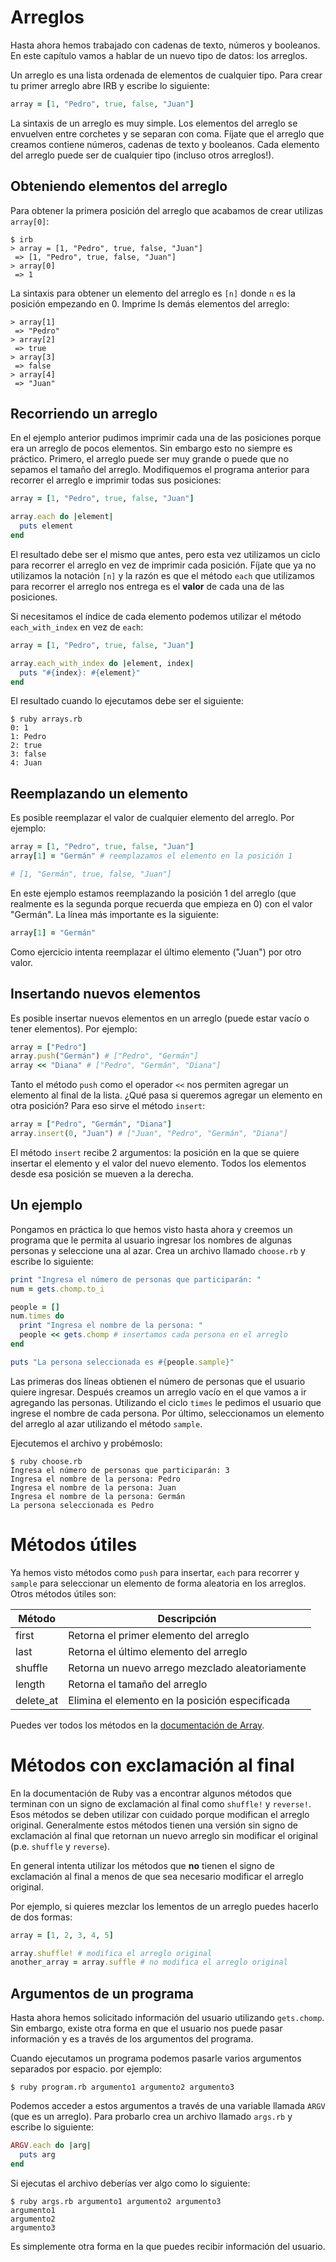# Arreglos

Hasta ahora hemos trabajado con cadenas de texto, números y booleanos. En este capítulo vamos a hablar de un nuevo tipo de datos: los arreglos.

Un arreglo es una lista ordenada de elementos de cualquier tipo. Para crear tu primer arreglo abre IRB y escribe lo siguiente:

```ruby
array = [1, "Pedro", true, false, "Juan"]
```

La sintaxis de un arreglo es muy simple. Los elementos del arreglo se envuelven entre corchetes y se separan con coma. Fíjate que el arreglo que creamos contiene números, cadenas de texto y booleanos. Cada elemento del arreglo puede ser de cualquier tipo (incluso otros arreglos!).

## Obteniendo elementos del arreglo

Para obtener la primera posición del arreglo que acabamos de crear utilizas `array[0]`:

```
$ irb
> array = [1, "Pedro", true, false, "Juan"]
 => [1, "Pedro", true, false, "Juan"]
> array[0]
 => 1
```

La sintaxis para obtener un elemento del arreglo es `[n]` donde `n` es la posición empezando en 0. Imprime ls demás elementos del arreglo:

```
> array[1]
 => "Pedro"
> array[2]
 => true
> array[3]
 => false
> array[4]
 => "Juan"
```

## Recorriendo un arreglo

En el ejemplo anterior pudimos imprimir cada una de las posiciones porque era un arreglo de pocos elementos. Sin embargo esto no siempre es práctico. Primero, el arreglo puede ser muy grande o puede que no sepamos el tamaño del arreglo. Modifiquemos el programa anterior para recorrer el arreglo e imprimir todas sus posiciones:

```ruby
array = [1, "Pedro", true, false, "Juan"]

array.each do |element|
  puts element
end
```

El resultado debe ser el mismo que antes, pero esta vez utilizamos un ciclo para recorrer el arreglo en vez de imprimir cada posición. Fíjate que ya no utilizamos la notación `[n]` y la razón es que el método `each` que utilizamos para recorrer el arreglo nos entrega es el **valor** de cada una de las posiciones.

Si necesitamos el índice de cada elemento podemos utilizar el método `each_with_index` en vez de `each`:

```ruby
array = [1, "Pedro", true, false, "Juan"]

array.each_with_index do |element, index|
  puts "#{index}: #{element}"
end
```

El resultado cuando lo ejecutamos debe ser el siguiente:

```
$ ruby arrays.rb
0: 1
1: Pedro
2: true
3: false
4: Juan
```

## Reemplazando un elemento

Es posible reemplazar el valor de cualquier elemento del arreglo. Por ejemplo:

```ruby
array = [1, "Pedro", true, false, "Juan"]
array[1] = "Germán" # reemplazamos el elemento en la posición 1

# [1, "Germán", true, false, "Juan"]
```

En este ejemplo estamos reemplazando la posición 1 del arreglo (que realmente es la segunda porque recuerda que empieza en 0) con el valor "Germán". La línea más importante es la siguiente:

```ruby
array[1] = "Germán"
```

Como ejercicio intenta reemplazar el último elemento ("Juan") por otro valor.

## Insertando nuevos elementos

Es posible insertar nuevos elementos en un arreglo (puede estar vacío o tener elementos). Por ejemplo:

```ruby
array = ["Pedro"]
array.push("Germán") # ["Pedro", "Germán"]
array << "Diana" # ["Pedro", "Germán", "Diana"]
```

Tanto el método `push` como el operador `<<` nos permiten agregar un elemento al final de la lista. ¿Qué pasa si queremos agregar un elemento en otra posición? Para eso sirve el método `insert`:

```ruby
array = ["Pedro", "Germán", "Diana"]
array.insert(0, "Juan") # ["Juan", "Pedro", "Germán", "Diana"]
```

El método `insert` recibe 2 argumentos: la posición en la que se quiere insertar el elemento y el valor del nuevo elemento. Todos los elementos desde esa posición se mueven a la derecha.

## Un ejemplo

Pongamos en práctica lo que hemos visto hasta ahora y creemos un programa que le permita al usuario ingresar los nombres de algunas personas y seleccione una al azar. Crea un archivo llamado `choose.rb` y escribe lo siguiente:

```ruby
print "Ingresa el número de personas que participarán: "
num = gets.chomp.to_i

people = []
num.times do
  print "Ingresa el nombre de la persona: "
  people << gets.chomp # insertamos cada persona en el arreglo
end

puts "La persona seleccionada es #{people.sample}"
```

Las primeras dos líneas obtienen el número de personas que el usuario quiere ingresar. Después creamos un arreglo vacío en el que vamos a ir agregando las personas. Utilizando el ciclo `times` le pedimos el usuario que ingrese el nombre de cada persona. Por último, seleccionamos un elemento del arreglo al azar utilizando el método `sample`.

Ejecutemos el archivo y probémoslo:

```
$ ruby choose.rb
Ingresa el número de personas que participarán: 3
Ingresa el nombre de la persona: Pedro
Ingresa el nombre de la persona: Juan
Ingresa el nombre de la persona: Germán
La persona seleccionada es Pedro
```

# Métodos útiles

Ya hemos visto métodos como `push` para insertar, `each` para recorrer y `sample` para seleccionar un elemento de forma aleatoria en los arreglos. Otros métodos útiles son:

| Método   | Descripción |
|---|---|
| first    | Retorna el primer elemento del arreglo |
| last     | Retorna el último elemento del arreglo |
| shuffle  | Retorna un nuevo arrego mezclado aleatoriamente |
| length   | Retorna el tamaño del arreglo |
| delete_at | Elimina el elemento en la posición especificada |

Puedes ver todos los métodos en la [documentación de Array](https://ruby-doc.org/core-2.3.1/Array.html).

# Métodos con exclamación al final

En la documentación de Ruby vas a encontrar algunos métodos que terminan con un signo de exclamación al final como `shuffle!` y `reverse!`. Esos métodos se deben utilizar con cuidado porque modifican el arreglo original. Generalmente estos métodos tienen una versión sin signo de exclamación al final que retornan un nuevo arreglo sin modificar el original (p.e. `shuffle` y `reverse`).

En general intenta utilizar los métodos que **no** tienen el signo de exclamación al final a menos de que sea necesario modificar el arreglo original.

Por ejemplo, si quieres mezclar los lementos de un arreglo puedes hacerlo de dos formas:

```ruby
array = [1, 2, 3, 4, 5]

array.shuffle! # modifica el arreglo original
another_array = array.suffle # no modifica el arreglo original
```

## Argumentos de un programa

Hasta ahora hemos solicitado información del usuario utilizando `gets.chomp`. Sin embargo, existe otra forma en que el usuario nos puede pasar información y es a través de los argumentos del programa.

Cuando ejecutamos un programa podemos pasarle varios argumentos separados por espacio. por ejemplo:

```
$ ruby program.rb argumento1 argumento2 argumento3
```

Podemos acceder a estos argumentos a través de una variable llamada `ARGV` (que es un arreglo). Para probarlo crea un archivo llamado `args.rb` y escribe lo siguiente:

```ruby
ARGV.each do |arg|
  puts arg
end
```

Si ejecutas el archivo deberías ver algo como lo siguiente:

```
$ ruby args.rb argumento1 argumento2 argumento3
argumento1
argumento2
argumento3
```

Es simplemente otra forma en la que puedes recibir información del usuario.
